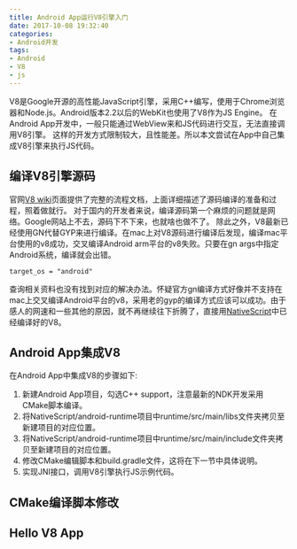 ```yaml
---
title: Android App运行V8引擎入门
date: 2017-10-08 19:32:40
categories:
- Android开发
tags:
- Android
- V8
- js
---
```


V8是Google开源的高性能JavaScript引擎，采用C++编写，使用于Chrome浏览器和Node.js。Android版本2.2以后的WebKit也使用了V8作为JS Engine。
在Android App开发中，一般只能通过WebView来和JS代码进行交互，无法直接调用V8引擎。 这样的开发方式限制较大，且性能差。所以本文尝试在App中自己集成V8引擎来执行JS代码。

## 编译V8引擎源码
官网[V8 wiki](https://github.com/v8/v8/wiki)页面提供了完整的流程文档，上面详细描述了源码编译的准备和过程，照着做就行。
对于国内的开发者来说，编译源码第一个麻烦的问题就是网络。Google网站上不去，源码下不下来，也就啥也做不了。
除此之外，V8最新已经使用GN代替GYP来进行编译。在mac上对V8源码进行编译后发现，编译mac平台使用的v8成功，交叉编译Android arm平台的v8失败。只要在gn args中指定Android系统，编译就会出错。
```
target_os = "android"
```
查询相关资料也没有找到对应的解决办法。怀疑官方gn编译方式好像并不支持在mac上交叉编译Android平台的v8，采用老的gyp的编译方式应该可以成功。由于感人的网速和一些其他的原因，就不再继续往下折腾了，直接用[NativeScript](https://github.com/NativeScript/android-runtime)中已经编译好的V8。

## Android App集成V8
在Android App中集成V8的步骤如下:
1. 新建Android App项目，勾选C++ support，注意最新的NDK开发采用CMake脚本编译。
2. 将NativeScript/android-runtime项目中runtime/src/main/libs文件夹拷贝至新建项目的对应位置。
3. 将NativeScript/android-runtime项目中runtime/src/main/include文件夹拷贝至新建项目的对应位置。
4. 修改CMake编辑脚本和build.gradle文件，这将在下一节中具体说明。
5. 实现JNI接口，调用V8引擎执行JS示例代码。

## CMake编译脚本修改


## Hello V8 App


